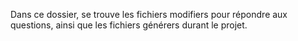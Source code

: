 Dans ce dossier, se trouve les fichiers modifiers pour répondre aux questions, ainsi que les fichiers générers durant le projet.